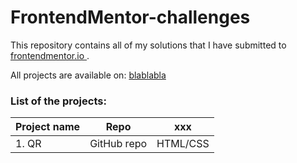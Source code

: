 # FrontendMentor-challenges

This repository contains all of my solutions that I have submitted to [frontendmentor.io ](https://www.frontendmentor.io/).

All projects are available on: [blablabla](blabla.pl)

### List of the projects:

| Project name | Repo | xxx |
| ------------ | ---- | --- |
| 1. QR | GitHub repo | HTML/CSS |

